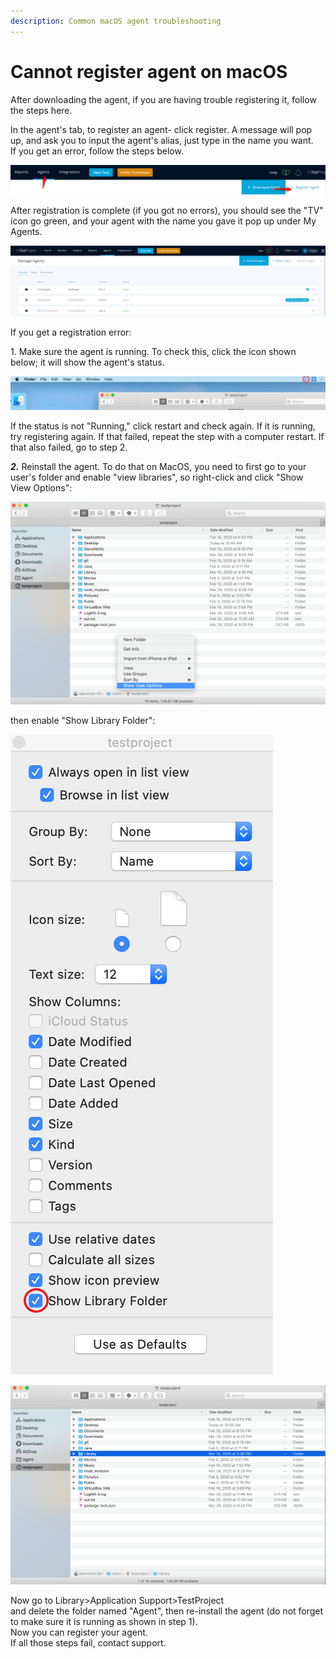 ```yaml
---
description: Common macOS agent troubleshooting
---
```


# Cannot register agent on macOS

After downloading the agent, if you are having trouble registering it, follow the steps here.

In the agent's tab, to register an agent- click register. A message will pop up, and ask you to input the agent's alias, just type in the name you want.\
If you get an error, follow the steps below.

![](<../../.gitbook/assets/image (548).png>)

After registration is complete (if you got no errors), you should see the "TV" icon go green, and your agent with the name you gave it pop up under My Agents.

![](<../../.gitbook/assets/image (517).png>)

If you get a registration error:

1\. Make sure the agent is running. To check this, click the icon shown below; it will show the agent's status.

![](<../../.gitbook/assets/image (525).png>)

If the status is not "Running," click restart and check again. If it is running, try registering again. If that failed, repeat the step with a computer restart. If that also failed, go to step 2.

_**2.**_ Reinstall the agent. To do that on MacOS, you need to first go to your user's folder and enable "view libraries", so right-click and click "Show View Options":

![](<../../.gitbook/assets/image (496).png>)

then enable "Show Library Folder":

![](<../../.gitbook/assets/image (467).png>)

![](<../../.gitbook/assets/image (459).png>)

Now go to Library>Application Support>TestProject\
and delete the folder named "Agent", then re-install the agent (do not forget to make sure it is running as shown in step 1).\
Now you can register your agent.\
If all those steps fail, contact support.
